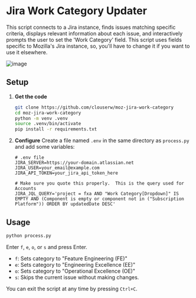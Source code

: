 # Jira Work Category Updater

This script connects to a Jira instance, finds issues matching specific criteria, displays relevant information about each issue, and interactively prompts the user to set the 'Work Category' field.  This script uses fields specific to Mozilla's Jira instance, so, you'll have to change it if you want to use it elsewhere.

![image](https://github.com/user-attachments/assets/1b103200-7db2-4226-949c-e257f2a67ea5)


## Setup
1. **Get the code**
    ```bash
    git clone https://github.com/clouserw/moz-jira-work-category
    cd moz-jira-work-category
    python -m venv .venv
    source .venv/bin/activate
    pip install -r requirements.txt    
    ```

2.  **Configure**
    Create a file named `.env` in the same directory as `process.py` and add some variables:

    ```dotenv
    # .env file
    JIRA_SERVER=https://your-domain.atlassian.net
    JIRA_USER=your_email@example.com
    JIRA_API_TOKEN=your_jira_api_token_here

    # Make sure you quote this properly.  This is the query used for Accounts
    JIRA_JQL_QUERY='project = fxa AND "Work Category[Dropdown]" IS EMPTY AND (Component is empty or component not in ("Subscription Platform")) ORDER BY updatedDate DESC'
    ```
    
## Usage

```bash
python process.py
```

Enter `f`, `e`, `o`, or `s` and press Enter.
*   `f`: Sets category to "Feature Engineering (FE)"
*   `e`: Sets category to "Engineering Excellence (EE)"
*   `o`: Sets category to "Operational Excellence (OE)"
*   `s`: Skips the current issue without making changes.

You can exit the script at any time by pressing `Ctrl+C`.
